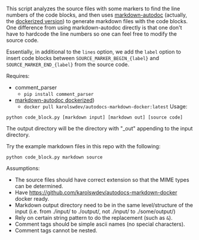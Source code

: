 This script analyzes the source files with some markers to find
the line numbers of the code blocks, and then uses 
[markdown-autodoc](https://github.com/dineshsonachalam/markdown-autodocs)
(actually, the [dockerized version](https://github.com/karolswdev/autodocs-markdown-docker))
to generate markdown files with the code blocks. One difference
from using markdown-autodoc directly is that one don't have to
hardcode the line numbers so one can feel free to modify the
source code.

Essentially, in additional to the `lines` option, we add the `label` option to insert code
blocks between `SOURCE_MARKER_BEGIN_{label}` and `SOURCE_MARKER_END_{label}` from the
source code.

Requires:
 - comment_parser
   - `pip install comment_parser`
 - [markdown-autodoc dockerized](https://github.com/karolswdev/autodocs-markdown-docker))
   - `docker pull karolswdev/autodocs-markdown-docker:latest`
Usage: 

```
python code_block.py [markdown input] [markdown out] [source code]
```

The output directory will be the directory with "_out" appending to 
the input directory.

Try the example markdown files in this repo with the following:
```
python code_block.py markdown source
```


Assumptions:
 - The source files should have correct extension so that the MIME
    types can be determined.
 - Have https://github.com/karolswdev/autodocs-markdown-docker docker
    ready.
 - Markdown output directory need to be in the same level/structure of the
    input (i.e. from ./input/ to ./output/, not ./input/ to ./some/output/)
 - Rely on certain string pattern to do the replacement (such as `&`).
 - Comment tags should be simple ascii names (no special characters).
 - Comment tags cannot be nested.